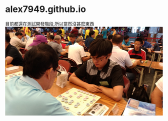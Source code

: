 # alex7949.github.io
目前都還在測試開發階段,所以當然沒甚麼東西
![](https://github.com/alex7949/alex7949.github.io/blob/master/P_20161002_131328_vHDR_Auto.jpg)
